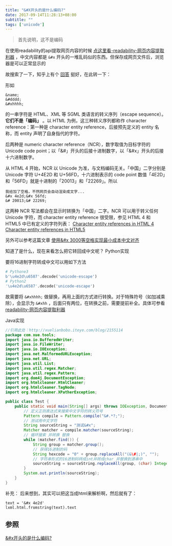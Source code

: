 ```yaml
---
title: "&#X开头的是什么编码?"
date: 2017-09-14T11:28:13+08:00
subtitle: ""
tags: ['unicode']
---
```


> 首先说明，这不是编码

在使用readability的api提取网页内容的时候 [点这里看-readability-网页内容提取利器](http://www.jianshu.com/p/b9cbb843e807) ，中文内容都是 `&#x` 开头的一堆乱码似的东西。但保存成网页文件后，浏览器是可以正常显示的

<!--more-->

故搜索了一下，知乎上有个 [回答](https://www.zhihu.com/question/21390312/answer/18091465) 挺好，在此转一下：

形如

```
&name;
&#dddd;
&#xhhhh;
```

的一串字符是 HTML、XML 等 SGML 类语言的转义序列（escape sequence）。 **它们不是「编码」** 。以 HTML 为例，这三种转义序列都称作 character reference：第一种是 character entity reference，后接预先定义的 entity 名称，而 entity 声明了自身指代的字符。

后两种是 numeric character reference（NCR），数字取值为目标字符的 Unicode code point；以「&#」开头的后接十进制数字，以「&#x」开头的后接十六进制数字。

从 HTML 4 开始，NCR 以 Unicode 为准，与文档编码无关。「中国」二字分别是 Unicode 字符 U+4E2D 和 U+56FD，十六进制表示的 code point 数值「4E2D」和「56FD」就是十进制的「20013」和「22269」。所以

```
我给加了空格，不然网页会自动渲染成文字...
&#x 4e2d;&#x 56fd;
&# 20013;&# 22269;
```

这两种 NCR 写法都会在显示时转换为「中国」二字。NCR 可以用于转义任何 Unicode 字符，而 character entity reference 很受限，参见 HTML 4 和 HTML5 中已有定义的字符列表：
[Character entity references in HTML 4](http://www.w3.org/TR/html401/sgml/entities.html)
[Character entity references in HTML5](http://dev.w3.org/html5/html-author/charref)

另外可以参考这篇文章 [使用&#x 3000等空格实现最小成本中文对齐](http://www.zhangxinxu.com/wordpress/?p=4562)

知道了是什么，现在来看怎么把它转回成中文呢？
Python实现

要将16进制字符转成中文可以用如下方法

```python
# Pythone3
b'\u4e2d\u6587'.decode('unicode-escape') 
# Python2
'\u4e2d\u6587'.decode('unicode-escape')
```

故需要将 `&#xhhhh;` 做替换，再用上面的方式进行转换。对于特殊符号（如加减乘除），会显示为 `&#xhh` ，后面只有两位，在转换之前，需要提前补全。具体可参看 [readability-网页内容提取利器](http://www.jianshu.com/p/b9cbb843e807)

Java实现

```java
//引用此处：http://xuelianbobo.iteye.com/blog/2155114 
package com.xue.tools; 
import java.io.BufferedWriter; 
import java.io.FileWriter; 
import java.io.IOException; 
import java.net.MalformedURLException; 
import java.net.URL; 
import java.util.List; 
import java.util.regex.Matcher; 
import java.util.regex.Pattern; 
import org.dom4j.DocumentException; 
import org.htmlcleaner.HtmlCleaner; 
import org.htmlcleaner.TagNode; 
import org.htmlcleaner.XPatherException; 

public class Test { 
    public static void main(String[] args) throws IOException, DocumentException, XPatherException { 
        // 定义正则表达式来搜索中文字符的转义符号 
        Pattern compile = Pattern.compile("&#.*?;"); 
        // 测试用中文字符 
        String sourceString = "测试&#x"; 
        Matcher matcher = compile.matcher(sourceString); 
        // 循环搜索 并转换 替换 
        while (matcher.find()) { 
            String group = matcher.group(); 
            // 获得16进制的码 
            String hexcode = "0" + group.replaceAll("(&\#|;)", ""); 
            // 字符串形式的16进制码转成int并转成char 并替换到源串中 
            sourceString = sourceString.replaceAll(group, (char) Integer.decode(hexcode).intValue() + ""); 
        } 
        System.out.println(sourceString); 
    } 
}
```

补充：
后来想到，其实可以把这当成html来解析啊，然后就有了：

```
text = '&#x 4e2d'
lxml.html.fromstring(text).text
```

## 参照

[&#x开头的是什么编码?](http://www.jianshu.com/p/6dcefb2a59b2)

